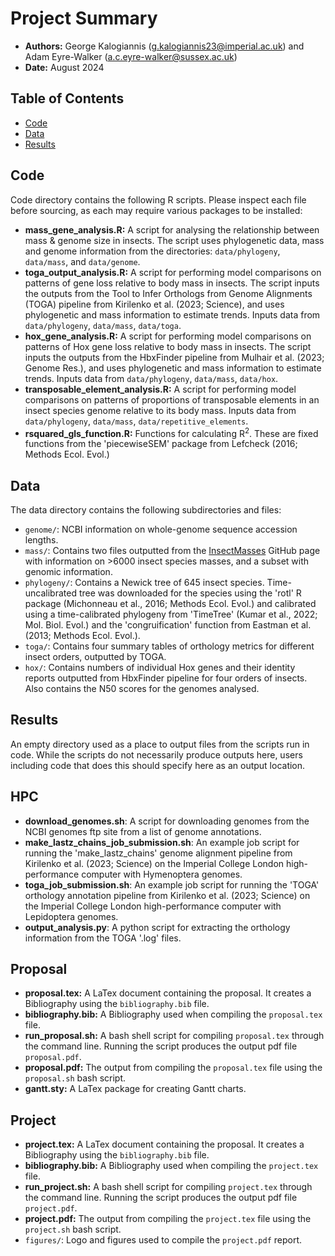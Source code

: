 # Project Summary
* **Authors:** George Kalogiannis (g.kalogiannis23@imperial.ac.uk) and Adam Eyre-Walker (a.c.eyre-walker@sussex.ac.uk)
* **Date:** August 2024

## Table of Contents
* [Code](#code)
* [Data](#data)
* [Results](#results)


## Code
Code directory contains the following R scripts. Please inspect each file before sourcing, as each may require various packages to be installed:
- **mass_gene_analysis.R:** A script for analysing the relationship between mass & genome size in insects. The script uses phylogenetic data, mass and genome information from the directories: ```data/phylogeny```, ```data/mass```, and ```data/genome```. 
- **toga_output_analysis.R:** A script for performing model comparisons on patterns of gene loss relative to body mass in insects. The script inputs the outputs from the Tool to Infer Orthologs from Genome Alignments (TOGA) pipeline from Kirilenko et al. (2023; Science), and uses phylogenetic and mass information to estimate trends. Inputs data from ```data/phylogeny```, ```data/mass```, ```data/toga```.
- **hox_gene_analysis.R:** A script for performing model comparisons on patterns of Hox gene loss relative to body mass in insects. The script inputs the outputs from the HbxFinder pipeline from Mulhair et al. (2023; Genome Res.), and uses phylogenetic and mass information to estimate trends. Inputs data from ```data/phylogeny```, ```data/mass```, ```data/hox```.
- **transposable_element_analysis.R:**  A script for performing model comparisons on patterns of proportions of transposable elements in an insect species genome relative to its body mass. Inputs data from ```data/phylogeny```, ```data/mass```, ```data/repetitive_elements```.
- **rsquared_gls_function.R:** Functions for calculating R<sup>2</sup>. These are fixed functions from the 'piecewiseSEM' package from Lefcheck (2016; Methods Ecol. Evol.)

## Data
The data directory contains the following subdirectories and files:
- ```genome/```:  NCBI information on whole-genome sequence accession lengths.
- ```mass/```: Contains two files outputted from the [InsectMasses](https://github.com/icgk523/InsectMasses.git) GitHub page with information on >6000 insect species masses, and a subset with genomic information.
- ```phylogeny/```: Contains a Newick tree of 645 insect species. Time-uncalibrated tree was downloaded for the species using the 'rotl' R package (Michonneau et al., 2016; Methods Ecol. Evol.) and calibrated using a time-calibrated phylogeny from 'TimeTree' (Kumar et al., 2022; Mol. Biol. Evol.) and the 'congruification' function from Eastman et al. (2013; Methods Ecol. Evol.).
- ```toga/```: Contains four summary tables of orthology metrics for different insect orders, outputted by TOGA.
- ```hox/```: Contains numbers of individual Hox genes and their identity reports outputted from HbxFinder pipeline for four orders of insects. Also contains the N50 scores for the genomes analysed.

## Results
An empty directory used as a place to output files from the scripts run in code. While the scripts do not necessarily produce outputs here, users including code that does this should specify here as an output location.

## HPC
- **download_genomes.sh**: A script for downloading genomes from the NCBI genomes ftp site from a list of genome annotations.
- **make_lastz_chains_job_submission.sh**: An example job script for running the 'make_lastz_chains' genome alignment pipeline from Kirilenko et al. (2023; Science) on the Imperial College London high-performance computer with Hymenoptera genomes.
- **toga_job_submission.sh**: An example job script for running the 'TOGA' orthology annotation pipeline from Kirilenko et al. (2023; Science) on the Imperial College London high-performance computer with Lepidoptera genomes.
- **output_analysis.py**: A python script for extracting the orthology information from the TOGA '.log' files.

## Proposal
- **proposal.tex:** A LaTex document containing the proposal. It creates a Bibliography using the ```bibliography.bib``` file.
- **bibliography.bib:** A Bibliography used when compiling the ```proposal.tex``` file.
- **run_proposal.sh:** A bash shell script for compiling ```proposal.tex``` through the command line. Running the script produces the output pdf file ```proposal.pdf```.
- **proposal.pdf:** The output from compiling the ```proposal.tex``` file using the ```proposal.sh``` bash script.
- **gantt.sty:** A LaTex package for creating Gantt charts.

## Project
- **project.tex:** A LaTex document containing the proposal. It creates a Bibliography using the ```bibliography.bib``` file.
- **bibliography.bib:** A Bibliography used when compiling the ```project.tex``` file.
- **run_project.sh:** A bash shell script for compiling ```project.tex``` through the command line. Running the script produces the output pdf file ```project.pdf```.
- **project.pdf:** The output from compiling the ```project.tex``` file using the ```project.sh``` bash script.
- ```figures/```: Logo and figures used to compile the ```project.pdf``` report.